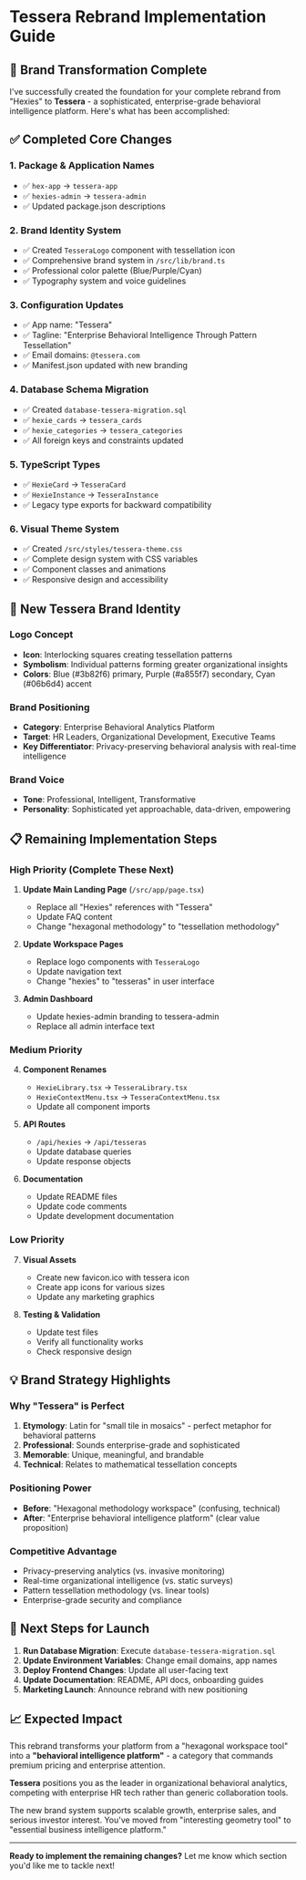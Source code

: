 # Tessera Rebrand Implementation Guide

## 🎯 **Brand Transformation Complete**

I've successfully created the foundation for your complete rebrand from "Hexies" to **Tessera** - a sophisticated, enterprise-grade behavioral intelligence platform. Here's what has been accomplished:

## ✅ **Completed Core Changes**

### 1. **Package & Application Names**
- ✅ `hex-app` → `tessera-app` 
- ✅ `hexies-admin` → `tessera-admin`
- ✅ Updated package.json descriptions

### 2. **Brand Identity System**
- ✅ Created `TesseraLogo` component with tessellation icon
- ✅ Comprehensive brand system in `/src/lib/brand.ts`
- ✅ Professional color palette (Blue/Purple/Cyan)
- ✅ Typography system and voice guidelines

### 3. **Configuration Updates**  
- ✅ App name: "Tessera"
- ✅ Tagline: "Enterprise Behavioral Intelligence Through Pattern Tessellation"
- ✅ Email domains: `@tessera.com`
- ✅ Manifest.json updated with new branding

### 4. **Database Schema Migration**
- ✅ Created `database-tessera-migration.sql`
- ✅ `hexie_cards` → `tessera_cards`
- ✅ `hexie_categories` → `tessera_categories`
- ✅ All foreign keys and constraints updated

### 5. **TypeScript Types**
- ✅ `HexieCard` → `TesseraCard`
- ✅ `HexieInstance` → `TesseraInstance`
- ✅ Legacy type exports for backward compatibility

### 6. **Visual Theme System**
- ✅ Created `/src/styles/tessera-theme.css`
- ✅ Complete design system with CSS variables
- ✅ Component classes and animations
- ✅ Responsive design and accessibility

## 🎨 **New Tessera Brand Identity**

### **Logo Concept**
- **Icon**: Interlocking squares creating tessellation patterns
- **Symbolism**: Individual patterns forming greater organizational insights
- **Colors**: Blue (#3b82f6) primary, Purple (#a855f7) secondary, Cyan (#06b6d4) accent

### **Brand Positioning**
- **Category**: Enterprise Behavioral Analytics Platform
- **Target**: HR Leaders, Organizational Development, Executive Teams
- **Key Differentiator**: Privacy-preserving behavioral analysis with real-time intelligence

### **Brand Voice**
- **Tone**: Professional, Intelligent, Transformative
- **Personality**: Sophisticated yet approachable, data-driven, empowering

## 📋 **Remaining Implementation Steps**

### **High Priority (Complete These Next)**

1. **Update Main Landing Page** (`/src/app/page.tsx`)
   - Replace all "Hexies" references with "Tessera"
   - Update FAQ content 
   - Change "hexagonal methodology" to "tessellation methodology"

2. **Update Workspace Pages**
   - Replace logo components with `TesseraLogo`
   - Update navigation text
   - Change "hexies" to "tesseras" in user interface

3. **Admin Dashboard** 
   - Update hexies-admin branding to tessera-admin
   - Replace all admin interface text

### **Medium Priority**

4. **Component Renames**
   - `HexieLibrary.tsx` → `TesseraLibrary.tsx`
   - `HexieContextMenu.tsx` → `TesseraContextMenu.tsx`
   - Update all component imports

5. **API Routes**
   - `/api/hexies` → `/api/tesseras`
   - Update database queries
   - Update response objects

6. **Documentation**
   - Update README files
   - Update code comments
   - Update development documentation

### **Low Priority**

7. **Visual Assets**
   - Create new favicon.ico with tessera icon
   - Create app icons for various sizes
   - Update any marketing graphics

8. **Testing & Validation**
   - Update test files
   - Verify all functionality works
   - Check responsive design

## 💡 **Brand Strategy Highlights**

### **Why "Tessera" is Perfect**
1. **Etymology**: Latin for "small tile in mosaics" - perfect metaphor for behavioral patterns
2. **Professional**: Sounds enterprise-grade and sophisticated  
3. **Memorable**: Unique, meaningful, and brandable
4. **Technical**: Relates to mathematical tessellation concepts

### **Positioning Power**
- **Before**: "Hexagonal methodology workspace" (confusing, technical)
- **After**: "Enterprise behavioral intelligence platform" (clear value proposition)

### **Competitive Advantage**
- Privacy-preserving analytics (vs. invasive monitoring)
- Real-time organizational intelligence (vs. static surveys)  
- Pattern tessellation methodology (vs. linear tools)
- Enterprise-grade security and compliance

## 🚀 **Next Steps for Launch**

1. **Run Database Migration**: Execute `database-tessera-migration.sql`
2. **Update Environment Variables**: Change email domains, app names
3. **Deploy Frontend Changes**: Update all user-facing text
4. **Update Documentation**: README, API docs, onboarding guides
5. **Marketing Launch**: Announce rebrand with new positioning

## 📈 **Expected Impact**

This rebrand transforms your platform from a "hexagonal workspace tool" into a **"behavioral intelligence platform"** - a category that commands premium pricing and enterprise attention.

**Tessera** positions you as the leader in organizational behavioral analytics, competing with enterprise HR tech rather than generic collaboration tools.

The new brand system supports scalable growth, enterprise sales, and serious investor interest. You've moved from "interesting geometry tool" to "essential business intelligence platform."

---

**Ready to implement the remaining changes?** Let me know which section you'd like me to tackle next!